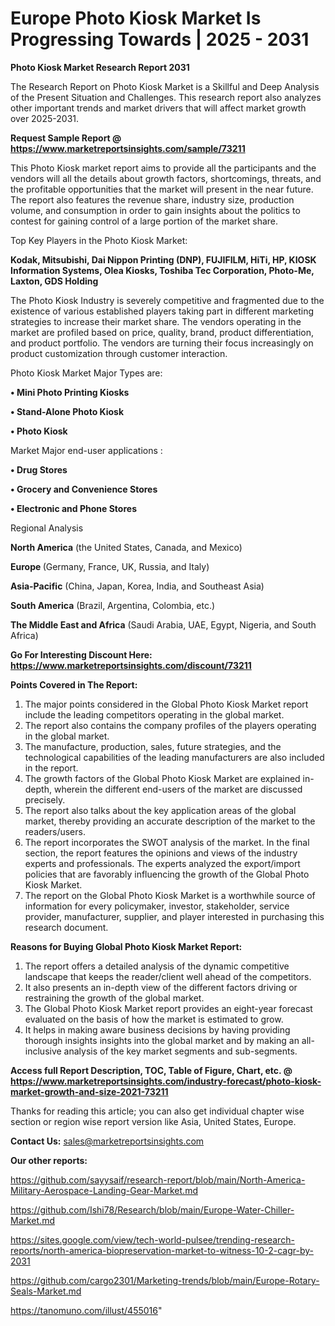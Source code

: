 # Europe Photo Kiosk Market Is Progressing Towards | 2025 - 2031

<strong>Photo Kiosk Market Research Report 2031</strong>

The Research Report on Photo Kiosk Market is a Skillful and Deep Analysis of the Present Situation and Challenges. This research report also analyzes other important trends and market drivers that will affect market growth over 2025-2031.

<strong>Request Sample Report @ <a href=https://www.marketreportsinsights.com/sample/73211>https://www.marketreportsinsights.com/sample/73211</a></strong>

This Photo Kiosk market report aims to provide all the participants and the vendors will all the details about growth factors, shortcomings, threats, and the profitable opportunities that the market will present in the near future. The report also features the revenue share, industry size, production volume, and consumption in order to gain insights about the politics to contest for gaining control of a large portion of the market share.

Top Key Players in the Photo Kiosk Market:

<strong>Kodak, Mitsubishi, Dai Nippon Printing (DNP), FUJIFILM, HiTi, HP, KIOSK Information Systems, Olea Kiosks, Toshiba Tec Corporation, Photo-Me, Laxton, GDS Holding</strong>

The Photo Kiosk Industry is severely competitive and fragmented due to the existence of various established players taking part in different marketing strategies to increase their market share. The vendors operating in the market are profiled based on price, quality, brand, product differentiation, and product portfolio. The vendors are turning their focus increasingly on product customization through customer interaction.

Photo Kiosk Market Major Types are:

<strong>• Mini Photo Printing Kiosks

• Stand-Alone Photo Kiosk

• Photo Kiosk</strong>

Market Major end-user applications :

<strong>• Drug Stores

• Grocery and Convenience Stores

• Electronic and Phone Stores</strong>

Regional Analysis

</u><strong><b>North America</b></strong> (the United States, Canada, and Mexico)

<strong><b>Europe </b></strong>(Germany, France, UK, Russia, and Italy)

<strong><b>Asia-Pacific</b></strong> (China, Japan, Korea, India, and Southeast Asia)

<strong><b>South America</b></strong> (Brazil, Argentina, Colombia, etc.)

<strong><b>The Middle East and Africa</b></strong> (Saudi Arabia, UAE, Egypt, Nigeria, and South Africa)

<strong>Go For Interesting Discount Here: <a href=https://www.marketreportsinsights.com/discount/73211>https://www.marketreportsinsights.com/discount/73211</a></strong>

<strong>Points Covered in The Report:</strong>
<ol>
  <li>The major points considered in the Global Photo Kiosk Market report include the leading competitors operating in the global market.</li>
  <li>The report also contains the company profiles of the players operating in the global market.</li>
  <li>The manufacture, production, sales, future strategies, and the technological capabilities of the leading manufacturers are also included in the report.</li>
  <li>The growth factors of the Global Photo Kiosk Market are explained in-depth, wherein the different end-users of the market are discussed precisely.</li>
  <li>The report also talks about the key application areas of the global market, thereby providing an accurate description of the market to the readers/users.</li>
  <li>The report incorporates the SWOT analysis of the market. In the final section, the report features the opinions and views of the industry experts and professionals. The experts analyzed the export/import policies that are favorably influencing the growth of the Global Photo Kiosk Market.</li>
  <li>The report on the Global Photo Kiosk Market is a worthwhile source of information for every policymaker, investor, stakeholder, service provider, manufacturer, supplier, and player interested in purchasing this research document.</li>
</ol>
<strong>Reasons for Buying Global Photo Kiosk Market Report:</strong>

<ol>
  <li>The report offers a detailed analysis of the dynamic competitive landscape that keeps the reader/client well ahead of the competitors.</li>
  <li>It also presents an in-depth view of the different factors driving or restraining the growth of the global market.</li>
  <li>The Global Photo Kiosk Market report provides an eight-year forecast evaluated on the basis of how the market is estimated to grow.</li>
  <li>It helps in making aware business decisions by having providing thorough insights insights into the global market and by making an all-inclusive analysis of the key market segments and sub-segments.</li>
</ol>
<strong>Access full Report Description, TOC, Table of Figure, Chart, etc. @ <a href=https://www.marketreportsinsights.com/industry-forecast/photo-kiosk-market-growth-and-size-2021-73211>https://www.marketreportsinsights.com/industry-forecast/photo-kiosk-market-growth-and-size-2021-73211</a></strong>


Thanks for reading this article; you can also get individual chapter wise section or region wise report version like Asia, United States, Europe.

<strong>Contact Us:</strong>
sales@marketreportsinsights.com

<strong>Our other reports:</strong>

<a href=https://github.com/sayysaif/research-report/blob/main/North-America-Military-Aerospace-Landing-Gear-Market.md>https://github.com/sayysaif/research-report/blob/main/North-America-Military-Aerospace-Landing-Gear-Market.md</a>

<a href=https://github.com/Ishi78/Research/blob/main/Europe-Water-Chiller-Market.md>https://github.com/Ishi78/Research/blob/main/Europe-Water-Chiller-Market.md</a>

<a href=https://sites.google.com/view/tech-world-pulsee/trending-research-reports/north-america-biopreservation-market-to-witness-10-2-cagr-by-2031>https://sites.google.com/view/tech-world-pulsee/trending-research-reports/north-america-biopreservation-market-to-witness-10-2-cagr-by-2031</a>

<a href=https://github.com/cargo2301/Marketing-trends/blob/main/Europe-Rotary-Seals-Market.md>https://github.com/cargo2301/Marketing-trends/blob/main/Europe-Rotary-Seals-Market.md</a>

<a href=https://tanomuno.com/illust/455016>https://tanomuno.com/illust/455016</a>"
